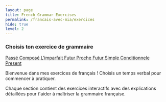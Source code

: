 ```yaml
---
layout: page
title: French Grammar Exercises
permalink: /francais-avec-mia/exercices
hide: true
level: 2
---
```


<div class="french-exercises-section">
  <h3>Choisis ton exercice de grammaire</h3>
  
  <div class="grammar-topics">
    <a href="/francais-avec-mia/passe-compose/" class="grammar-topic-btn">
      <i class="fa fa-history"></i> Passé Composé
    </a>
    <a href="/francais-avec-mia/imparfait/" class="grammar-topic-btn">
      <i class="fa fa-hourglass-half"></i> L'imparfait
    </a>
    <a href="/francais-avec-mia/futur-proche/" class="grammar-topic-btn">
      <i class="fa fa-rocket"></i> Futur Proche
    </a>
    <a href="/francais-avec-mia/futur-simple/" class="grammar-topic-btn">
      <i class="fa fa-space-shuttle"></i> Futur Simple
    </a>
    <a href="/francais-avec-mia/conditionnele-present/" class="grammar-topic-btn">
      <i class="fa fa-street-view"></i> Conditionnele Present
    </a>
  </div>
  
  <div class="intro-text">
    <p>Bienvenue dans mes exercices de français ! Choisis un temps verbal pour commencer à pratiquer.</p>
    <p>Chaque section contient des exercices interactifs avec des explications détaillées pour t'aider à maîtriser la grammaire française.</p>
  </div>
</div>

